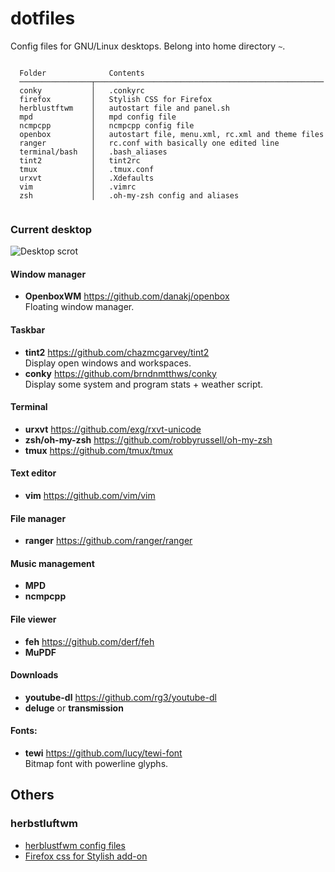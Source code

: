 # dotfiles

Config files for GNU/Linux desktops. Belong into home directory ``~``.

```

  Folder              Contents
  ────────────────┬───────────────────────────────────────────────────
  conky           │   .conkyrc
  firefox         │   Stylish CSS for Firefox
  herblustftwm    │   autostart file and panel.sh
  mpd             │   mpd config file
  ncmpcpp         │   ncmpcpp config file
  openbox         │   autostart file, menu.xml, rc.xml and theme files
  ranger          │   rc.conf with basically one edited line
  terminal/bash   │   .bash_aliases
  tint2           │   tint2rc
  tmux            │   .tmux.conf
  urxvt           │   .Xdefaults
  vim             │   .vimrc
  zsh             │   .oh-my-zsh config and aliases
  
```

### Current desktop

![Desktop scrot](https://my.mixtape.moe/syeazw.png)

#### Window manager
- **OpenboxWM** https://github.com/danakj/openbox  
Floating window manager.

#### Taskbar
- **tint2** https://github.com/chazmcgarvey/tint2  
Display open windows and workspaces.
- **conky** https://github.com/brndnmtthws/conky  
Display some system and program stats + weather script.

#### Terminal
- **urxvt** https://github.com/exg/rxvt-unicode
- **zsh/oh-my-zsh** https://github.com/robbyrussell/oh-my-zsh
- **tmux** https://github.com/tmux/tmux

#### Text editor
- **vim** https://github.com/vim/vim

#### File manager
- **ranger** https://github.com/ranger/ranger

#### Music management
- **MPD**
- **ncmpcpp**

#### File viewer
- **feh** https://github.com/derf/feh
- **MuPDF**

#### Downloads
- **youtube-dl** https://github.com/rg3/youtube-dl
- **deluge** or **transmission**

#### Fonts:
- **tewi** https://github.com/lucy/tewi-font  
Bitmap font with powerline glyphs.

## Others

### herbstluftwm
<ul>
  <li><a href="herbstluftwm/">herblustfwm config files</a></li>
  <li><a href="firefox/firefox-css-twily">Firefox css for Stylish add-on</a></li>
</ul>
